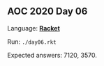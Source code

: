 ## AOC 2020 Day 06

Language: <ins>**Racket**</ins>

Run: `./day06.rkt`

Expected answers: 7120, 3570.
